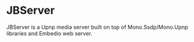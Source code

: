 # JBServer

JBServer is a Upnp media server built on top of Mono.Ssdp/Mono.Upnp libraries and Embedio web server.